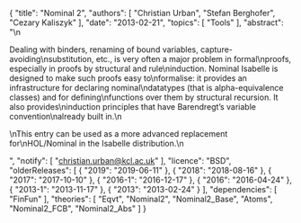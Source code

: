 {
    "title": "Nominal 2",
    "authors": [
        "Christian Urban",
        "Stefan Berghofer",
        "Cezary Kaliszyk"
    ],
    "date": "2013-02-21",
    "topics": [
        "Tools"
    ],
    "abstract": "\n<p>Dealing with binders, renaming of bound variables, capture-avoiding\nsubstitution, etc., is very often a major problem in formal\nproofs, especially in proofs by structural and rule\ninduction. Nominal Isabelle is designed to make such proofs easy to\nformalise: it provides an infrastructure for declaring nominal\ndatatypes (that is alpha-equivalence classes) and for defining\nfunctions over them by structural recursion. It also provides\ninduction principles that have Barendregt’s variable convention\nalready built in.\n</p><p>\nThis entry can be used as a more advanced replacement for\nHOL/Nominal in the Isabelle distribution.\n</p>",
    "notify": [
        "christian.urban@kcl.ac.uk"
    ],
    "licence": "BSD",
    "olderReleases": [
        {
            "2019": "2019-06-11"
        },
        {
            "2018": "2018-08-16"
        },
        {
            "2017": "2017-10-10"
        },
        {
            "2016-1": "2016-12-17"
        },
        {
            "2016": "2016-04-24"
        },
        {
            "2013-1": "2013-11-17"
        },
        {
            "2013": "2013-02-24"
        }
    ],
    "dependencies": [
        "FinFun"
    ],
    "theories": [
        "Eqvt",
        "Nominal2",
        "Nominal2_Base",
        "Atoms",
        "Nominal2_FCB",
        "Nominal2_Abs"
    ]
}